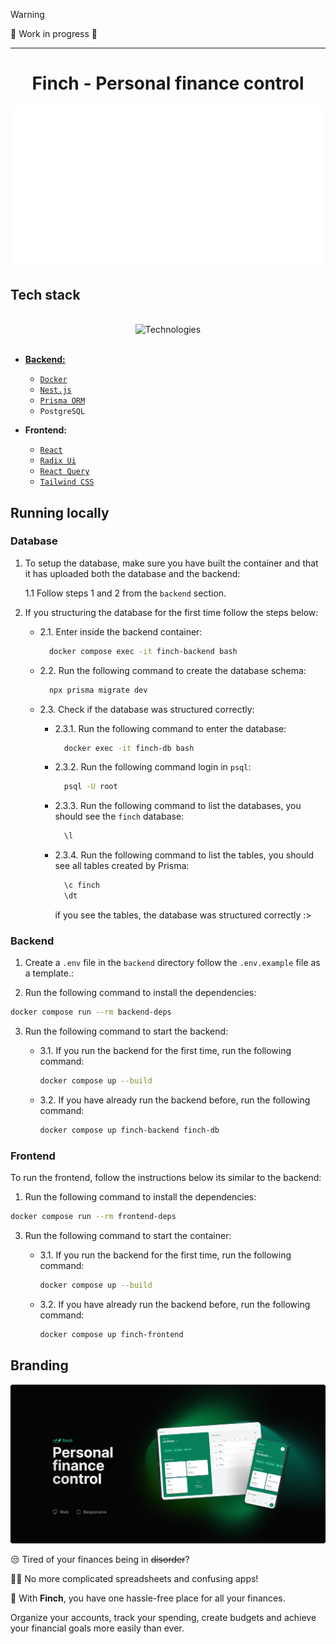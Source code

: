 > [!WARNING]  
> 👷 Work in progress 👷

---

<div align="center">
  <h1>Finch - Personal finance control</h1>

![finch-logo-animation](/assets/finch-logo-animation-ping-pong.gif)

</div>

## Tech stack

</br>

<div align="center">
  <img src="https://skillicons.dev/icons?i=html,css,javascript,typescript,docker,git,prisma,nodejs,nestjs,react,vite,tailwindcss" width="415px" alt="Technologies" />
</div>

</br>

- [**Backend:**](./backend/README.md) 
  - [`Docker`](https://www.docker.com/) 
  - [`Nest.js`](https://nestjs.com/) 
  - [`Prisma ORM`](https://www.prisma.io/) 
  - `PostgreSQL` 

- **Frontend:**
  - [`React`](https://react.dev/) 
  - [`Radix Ui`](https://www.radix-ui.com/)
  - [`React Query`](https://tanstack.com/) 
  - [`Tailwind CSS`](https://tailwindcss.com/) 


## Running locally

### Database
1. To setup the database, make sure you have built the container and that it has uploaded both the database and the backend:
    
    1.1 Follow steps 1 and 2 from the `backend` section.

2. If you structuring the database for the first time follow the steps below:
    
    - 2.1. Enter inside the backend container:
      ```bash
        docker compose exec -it finch-backend bash
      ```

    - 2.2. Run the following command to create the database schema:
      ```bash
        npx prisma migrate dev
      ```

    - 2.3. Check if the database was structured correctly:
    
        - 2.3.1. Run the following command to enter the database:
        
            ```bash
              docker exec -it finch-db bash
            ```

        - 2.3.2. Run the following command login in `psql`:
        
            ```bash
              psql -U root
            ```

        - 2.3.3. Run the following command to list the databases, you should see the `finch` database:

            ```bash
              \l
            ```

        - 2.3.4. Run the following command to list the tables, you should see all tables created by Prisma:

            ```bash
              \c finch
              \dt
            ```
          if you see the tables, the database was structured correctly :>

### Backend
1. Create a `.env` file in the `backend` directory follow the `.env.example` file as a template.:

2. Run the following command to install the dependencies:
```bash
docker compose run --rm backend-deps
```

3. Run the following command to start the backend:
    - 3.1. If you run the backend for the first time, run the following command:

      ```bash
      docker compose up --build
      ```

    - 3.2. If you have already run the backend before, run the following command:

      ```bash
      docker compose up finch-backend finch-db
      ```

### Frontend
To run the frontend, follow the instructions below its similar to the backend:

1. Run the following command to install the dependencies:
```bash
docker compose run --rm frontend-deps
```

3. Run the following command to start the container:
    - 3.1. If you run the backend for the first time, run the following command:

      ```bash
      docker compose up --build
      ```

    - 3.2. If you have already run the backend before, run the following command:

      ```bash
      docker compose up finch-frontend
      ```

## Branding

![finch-banner](/assets/finch-banner.png)

😒 Tired of your finances being in ~~disorder~~?

⛓️‍💥 No more complicated spreadsheets and confusing apps!

🤩 With **Finch**, you have one hassle-free place for all your finances.

Organize your accounts, track your spending, create budgets and achieve your financial goals more easily than ever.
